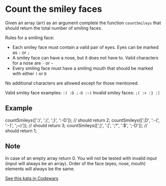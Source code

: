 # Count the smiley faces

Given an array (arr) as an argument complete the function `countSmileys`
that should return the total number of smiling faces.

Rules for a smiling face:

- Each smiley face must contain a valid pair of eyes. Eyes can be marked as `:` or `;`
- A smiley face can have a nose, but it does not have to. Valid characters for a nose are `-` or `~`
- Every smiling face must have a smiling mouth that should be marked with either `)` or `D`

No additional characters are allowed except for those mentioned.

Valid smiley face examples: `:) :D ;-D :~)`
Invalid smiley faces: `;( :> :} :]`

## Example

countSmileys([':)', ';(', ';}', ':-D']);       // should return 2;
countSmileys([';D', ':-(', ':-)', ';~)']);     // should return 3;
countSmileys([';]', ':[', ';*', ':$', ';-D']); // should return 1;

## Note

In case of an empty array return 0. You will not be tested with invalid input (input will always be an array). Order of the face (eyes, nose, mouth) elements will always be the same.

[See this kata in Codewars](https://www.codewars.com/kata/583203e6eb35d7980400002a)